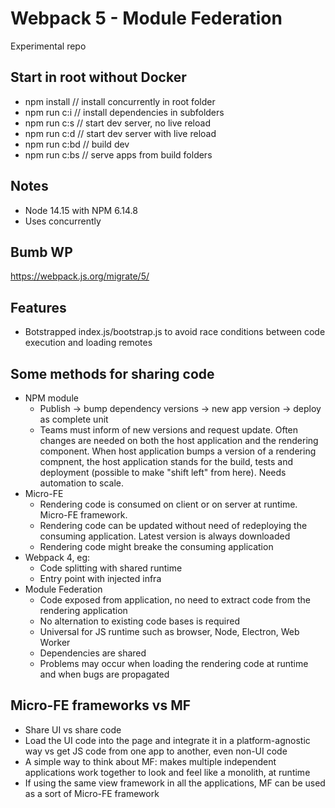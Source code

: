 
# Webpack 5 - Module Federation

Experimental repo


## Start in root without Docker
- npm install // install concurrently in root folder
- npm run c:i // install dependencies in subfolders
- npm run c:s // start dev server, no live reload
- npm run c:d // start dev server with live reload
- npm run c:bd // build dev
- npm run c:bs // serve apps from build folders


## Notes
- Node 14.15 with NPM 6.14.8
- Uses concurrently


## Bumb WP
https://webpack.js.org/migrate/5/


## Features
- Botstrapped index.js/bootstrap.js to avoid race conditions between code execution and loading remotes


## Some methods for sharing code
- NPM module
  - Publish -> bump dependency versions -> new app version -> deploy as complete unit
  - Teams must inform of new versions and request update. Often changes are needed on both the host application and the rendering component. When host application bumps a version of a rendering compnent, the host application stands for the build, tests and deployment (possible to make "shift left" from here). Needs automation to scale. 
- Micro-FE
  - Rendering code is consumed on client or on server at runtime. Micro-FE framework.
  - Rendering code can be updated without need of redeploying the consuming application. Latest version is always downloaded
  - Rendering code might breake the consuming application
- Webpack 4, eg:
  - Code splitting with shared runtime
  - Entry point with injected infra
- Module Federation
  - Code exposed from application, no need to extract code from the rendering application
  - No alternation to existing code bases is required
  - Universal for JS runtime such as browser, Node, Electron, Web Worker
  - Dependencies are shared
  - Problems may occur when loading the rendering code at runtime and when bugs are propagated


## Micro-FE frameworks vs MF
- Share UI vs share code
- Load the UI code into the page and integrate it in a platform-agnostic way vs get JS code from one app to another, even non-UI code
- A simple way to think about MF: makes multiple independent applications work together to look and feel like a monolith, at runtime
- If using the same view framework in all the applications, MF can be used as a sort of Micro-FE framework
